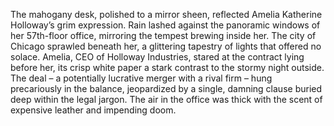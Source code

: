 The mahogany desk, polished to a mirror sheen, reflected Amelia Katherine Holloway’s grim expression.  Rain lashed against the panoramic windows of her 57th-floor office, mirroring the tempest brewing inside her.  The city of Chicago sprawled beneath her, a glittering tapestry of lights that offered no solace.  Amelia, CEO of Holloway Industries,  stared at the contract lying before her, its crisp white paper a stark contrast to the stormy night outside.  The deal – a potentially lucrative merger with a rival firm – hung precariously in the balance, jeopardized by a single, damning clause buried deep within the legal jargon.  The air in the office was thick with the scent of expensive leather and impending doom.
